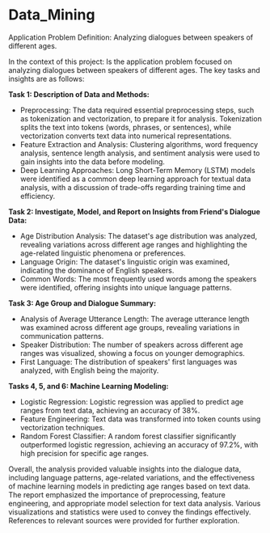 # Data_Mining
Application Problem Definition: Analyzing dialogues between speakers of different ages.


In the context of this project: Is the application problem focused on analyzing dialogues between speakers of different ages. The key tasks and insights are as follows:

**Task 1: Description of Data and Methods:**
- Preprocessing: The data required essential preprocessing steps, such as tokenization and vectorization, to prepare it for analysis. Tokenization splits the text into tokens (words, phrases, or sentences), while vectorization converts text data into numerical representations.
- Feature Extraction and Analysis: Clustering algorithms, word frequency analysis, sentence length analysis, and sentiment analysis were used to gain insights into the data before modeling.
- Deep Learning Approaches: Long Short-Term Memory (LSTM) models were identified as a common deep learning approach for textual data analysis, with a discussion of trade-offs regarding training time and efficiency.

**Task 2: Investigate, Model, and Report on Insights from Friend's Dialogue Data:**
- Age Distribution Analysis: The dataset's age distribution was analyzed, revealing variations across different age ranges and highlighting the age-related linguistic phenomena or preferences.
- Language Origin: The dataset's linguistic origin was examined, indicating the dominance of English speakers.
- Common Words: The most frequently used words among the speakers were identified, offering insights into unique language patterns.

**Task 3: Age Group and Dialogue Summary:**
- Analysis of Average Utterance Length: The average utterance length was examined across different age groups, revealing variations in communication patterns.
- Speaker Distribution: The number of speakers across different age ranges was visualized, showing a focus on younger demographics.
- First Language: The distribution of speakers' first languages was analyzed, with English being the majority.

**Tasks 4, 5, and 6: Machine Learning Modeling:**
- Logistic Regression: Logistic regression was applied to predict age ranges from text data, achieving an accuracy of 38%.
- Feature Engineering: Text data was transformed into token counts using vectorization techniques.
- Random Forest Classifier: A random forest classifier significantly outperformed logistic regression, achieving an accuracy of 97.2%, with high precision for specific age ranges.

Overall, the analysis provided valuable insights into the dialogue data, including language patterns, age-related variations, and the effectiveness of machine learning models in predicting age ranges based on text data. The report emphasized the importance of preprocessing, feature engineering, and appropriate model selection for text data analysis. Various visualizations and statistics were used to convey the findings effectively. References to relevant sources were provided for further exploration.
